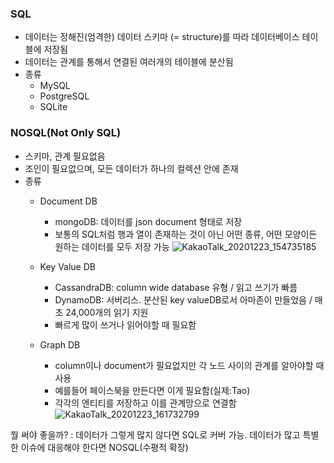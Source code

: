 ### SQL

- 데이터는 정해진(엄격한) 데이터 스키마 (= structure)를 따라 데이터베이스 테이블에 저장됨
- 데이터는 관계를 통해서 연결된 여러개의 테이블에 분산됨
- 종류
  * MySQL
  * PostgreSQL
  * SQLite

### NOSQL(Not Only SQL)

- 스키마, 관계 필요없음
- 조인이 필요없으며, 모든 데이터가 하나의 컬렉션 안에 존재
- 종류
  * Document DB
    - mongoDB: 데이터를 json document 형태로 저장
    - 보통의 SQL처럼 행과 열이 존재하는 것이 아닌 어떤 종류, 어떤 모양이든 원하는 데이터를 모두 저장 가능 
    ![KakaoTalk_20201223_154735185](https://user-images.githubusercontent.com/23302973/102970675-4e102500-453b-11eb-8ebd-58205d1c2c3e.jpg)
  
  * Key Value DB
    - CassandraDB: column wide database 유형 / 읽고 쓰기가 빠름
    - DynamoDB: 서버리스. 분산된 key valueDB로서 아마존이 만들었음 / 매초 24,000개의 읽기 지원
    - 빠르게 많이 쓰거나 읽어야할 때 필요함
  
  * Graph DB
    - column이나 document가 필요없지만 각 노드 사이의 관계를 알아야할 때 사용
    - 예를들어 페이스북을 만든다면 이게 필요함(실제:Tao)
    - 각각의 엔티티를 저장하고 이를 관계망으로 연결함
    ![KakaoTalk_20201223_161732799](https://user-images.githubusercontent.com/23302973/102970678-4f415200-453b-11eb-9f03-7d003b843b6a.jpg)

뭘 써야 좋을까? : 데이터가 그렇게 많지 않다면 SQL로 커버 가능. 데이터가 많고 특별한 이슈에 대응해야 한다면 NOSQL(수평적 확장)

